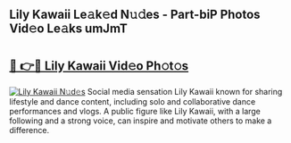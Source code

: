 ## Lily Kawaii Le𝚊k𝚎d N𝚞𝚍es - Part-biP Photos Vid𝚎o Le𝚊ks umJmT

# <h2><a href="http://fbdt9tc.evod.top/?m=Lily+Kawaii">🔗 👉🔴 Lily Kawaii Vid𝚎o Ph𝚘t𝚘s</a></h2>

[![Lily Kawaii N𝚞d𝚎s](https://i.imgur.com/8V9OHl7.gif)](http://fbdt9tc.evod.top/?m=Lily+Kawaii)
Social media sensation Lily Kawaii known for sharing lifestyle and dance content, including solo and collaborative dance performances and vlogs. A public figure like Lily Kawaii, with a large following and a strong voice, can inspire and motivate others to make a difference. 
